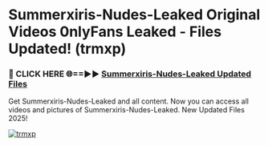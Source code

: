 # Summerxiris-Nudes-Leaked Original Videos 0nlyFans Leaked - Files Updated! (trmxp)

<h3>🔴 CLICK HERE 🌐==►► <a href="https://tinyurl.com/yc6ubb5a" rel="nofollow">Summerxiris-Nudes-Leaked Updated Files</a></h3>

Get Summerxiris-Nudes-Leaked and all content. Now you can access all videos and pictures of Summerxiris-Nudes-Leaked. New Updated Files 2025!

[![trmxp](https://i.imgur.com/7eu0CRL.gif)](https://tinyurl.com/yc6ubb5a)
